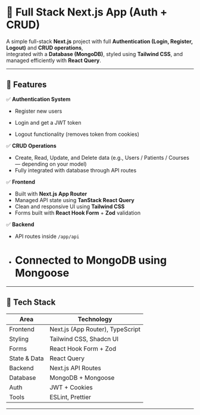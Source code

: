 # 🧩 Full Stack Next.js App (Auth + CRUD)

A simple full-stack **Next.js** project with full **Authentication (Login, Register, Logout)** and **CRUD operations**,  
integrated with a **Database (MongoDB)**, styled using **Tailwind CSS**, and managed efficiently with **React Query**.

---

## 🚀 Features

✅ **Authentication System**

- Register new users
- Login and get a JWT token

- Logout functionality (removes token from cookies)

✅ **CRUD Operations**

- Create, Read, Update, and Delete data (e.g., Users / Patients / Courses — depending on your model)
- Fully integrated with database through API routes

✅ **Frontend**

- Built with **Next.js App Router**
- Managed API state using **TanStack React Query**
- Clean and responsive UI using **Tailwind CSS**
- Forms built with **React Hook Form** + **Zod** validation

✅ **Backend**

- API routes inside `/app/api`
- # Connected to MongoDB using Mongoose

---

## 🧠 Tech Stack

| Area         | Technology                       |
| ------------ | -------------------------------- |
| Frontend     | Next.js (App Router), TypeScript |
| Styling      | Tailwind CSS, Shadcn UI          |
| Forms        | React Hook Form + Zod            |
| State & Data | React Query                      |
| Backend      | Next.js API Routes               |
| Database     | MongoDB + Mongoose               |
| Auth         | JWT + Cookies                    |
| Tools        | ESLint, Prettier                 |

---
